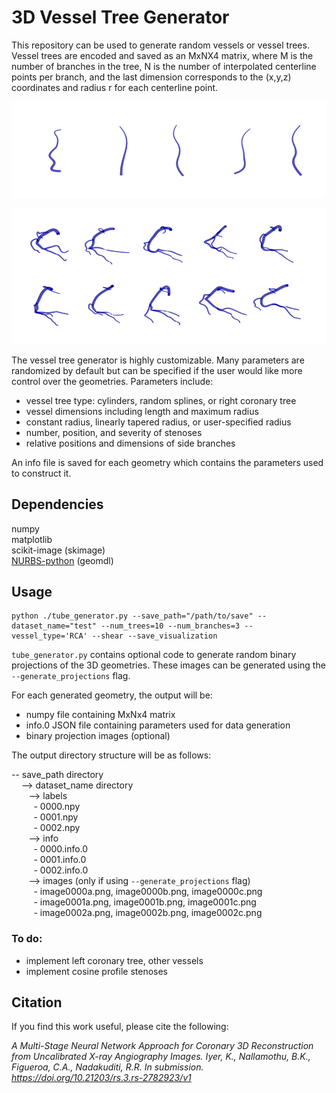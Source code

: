 # 3D Vessel Tree Generator

This repository can be used to generate random vessels or vessel trees. 
Vessel trees are encoded and saved as an MxNX4 matrix, where M is the number of branches in the tree, 
N is the number of interpolated centerline points per branch, and the last dimension corresponds to the (x,y,z) coordinates and radius r for each centerline point.

![example-single-splines](./example_images/splines.png)

![example-coronaries](./example_images/coronary_trees.png)

The vessel tree generator is highly customizable. Many parameters are randomized by default but can be specified if the user would like more control over the geometries.
Parameters include:
 - vessel tree type: cylinders, random splines, or right coronary tree
 - vessel dimensions including length and maximum radius
 - constant radius, linearly tapered radius, or user-specified radius
 - number, position, and severity of stenoses
 - relative positions and dimensions of side branches
 
An info file is saved for each geometry which contains the parameters used to construct it.

## Dependencies
numpy\
matplotlib\
scikit-image (skimage)\
[NURBS-python](https://nurbs-python.readthedocs.io/en/5.x/install.html) (geomdl)

## Usage

```commandline
python ./tube_generator.py --save_path="/path/to/save" --dataset_name="test" --num_trees=10 --num_branches=3 --vessel_type='RCA' --shear --save_visualization
```

`tube_generator.py` contains optional code to generate random binary projections of the 3D geometries. 
These images can be generated using the `--generate_projections` flag.

For each generated geometry, the output will be:
- numpy file containing MxNx4 matrix
- info.0 JSON file containing parameters used for data generation
- binary projection images (optional)


The output directory structure will be as follows:

-- save_path directory\
&nbsp; &nbsp; --> dataset_name directory\
&nbsp; &nbsp;&nbsp; &nbsp; --> labels\
&nbsp; &nbsp;&nbsp; &nbsp;&nbsp;&nbsp; - 0000.npy\
&nbsp; &nbsp;&nbsp; &nbsp;&nbsp;&nbsp; - 0001.npy\
&nbsp; &nbsp;&nbsp; &nbsp;&nbsp;&nbsp; - 0002.npy\
&nbsp; &nbsp;&nbsp; &nbsp; --> info\
&nbsp; &nbsp;&nbsp; &nbsp;&nbsp;&nbsp; - 0000.info.0\
&nbsp; &nbsp;&nbsp; &nbsp;&nbsp;&nbsp; - 0001.info.0\
&nbsp; &nbsp;&nbsp; &nbsp;&nbsp;&nbsp; - 0002.info.0\
&nbsp; &nbsp;&nbsp; &nbsp; --> images (only if using `--generate_projections` flag)\
&nbsp; &nbsp;&nbsp; &nbsp;&nbsp;&nbsp; - image0000a.png, image0000b.png, image0000c.png\
&nbsp; &nbsp;&nbsp; &nbsp;&nbsp;&nbsp; - image0001a.png, image0001b.png, image0001c.png\
&nbsp; &nbsp;&nbsp; &nbsp;&nbsp;&nbsp; - image0002a.png, image0002b.png, image0002c.png


### To do:

- implement left coronary tree, other vessels
- implement cosine profile stenoses

## Citation
If you find this work useful, please cite the following:

**A Multi-Stage Neural Network Approach for Coronary 3D Reconstruction from Uncalibrated X-ray Angiography Images. Iyer, K., Nallamothu, B.K., Figueroa, C.A., Nadakuditi, R.R. *In submission*.* https://doi.org/10.21203/rs.3.rs-2782923/v1*
